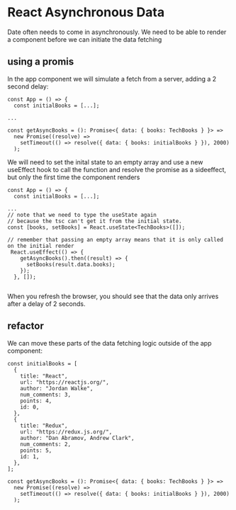 # React Asynchronous Data

Date often needs to come in asynchronously. We need to be able to render a component before we can initiate the data fetching

## using a promis

In the app component we will simulate a fetch from a server, adding a 2 second delay:

```tsx
const App = () => {
  const initialBooks = [...];

...

const getAsyncBooks = (): Promise<{ data: { books: TechBooks } }> =>
  new Promise((resolve) =>
    setTimeout(() => resolve({ data: { books: initialBooks } }), 2000)
  );

```

We will need to set the inital state to an empty array and use a new useEffect hook to call the function and resolve the promise as a sideeffect, but only the first time the component renders

```tsx
const App = () => {
  const initialBooks = [...];

...
// note that we need to type the useState again
// because the tsc can't get it from the initial state.
const [books, setBooks] = React.useState<TechBooks>([]);

// remember that passing an empty array means that it is only called on the initial render
 React.useEffect(() => {
    getAsyncBooks().then((result) => {
      setBooks(result.data.books);
    });
  }, []);


```

When you refresh the browser, you should see that the data only arrives after a delay of 2 seconds.

## refactor

We can move these parts of the data fetching logic outside of the app component:

```tsx
const initialBooks = [
  {
    title: "React",
    url: "https://reactjs.org/",
    author: "Jordan Walke",
    num_comments: 3,
    points: 4,
    id: 0,
  },
  {
    title: "Redux",
    url: "https://redux.js.org/",
    author: "Dan Abramov, Andrew Clark",
    num_comments: 2,
    points: 5,
    id: 1,
  },
];

const getAsyncBooks = (): Promise<{ data: { books: TechBooks } }> =>
  new Promise((resolve) =>
    setTimeout(() => resolve({ data: { books: initialBooks } }), 2000)
  );
```
